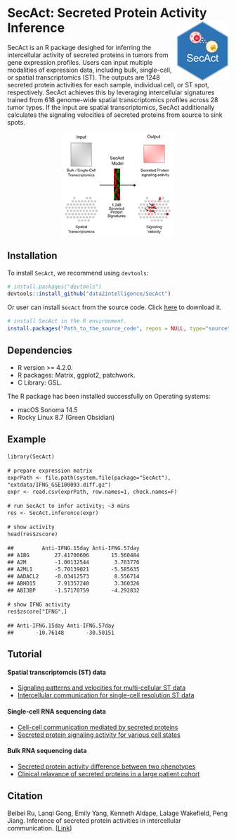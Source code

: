 
<!-- README.md is generated from README.Rmd. Please edit that file -->

# SecAct: Secreted Protein Activity Inference <img src="man/figures/sticker.png" align="right" alt="" width="120" />

<!-- badges: start -->
<!-- badges: end -->

SecAct is an R package desighed for inferring the intercellular activity
of secreted proteins in tumors from gene expression profiles. Users can
input multiple modalities of expression data, including bulk,
single-cell, or spatial transcriptomics (ST). The outputs are 1248
secreted protein activities for each sample, individual cell, or ST
spot, respectively. SecAct achieves this by leveraging intercellular
signatures trained from 618 genome-wide spatial transcriptomics profiles
across 28 tumor types. If the input are spatial transcriptomics, SecAct
additionally calculates the signaling velocities of secreted proteins
from source to sink spots.

<p align="center">
<img src="man/figures/workflow.png" width="50%"/>
</p>

## Installation

To install `SecAct`, we recommend using `devtools`:

``` r
# install.packages("devtools")
devtools::install_github("data2intelligence/SecAct")
```

Or user can install `SecAct` from the source code. Click
<a href="https://api.github.com/repos/data2intelligence/SecAct/tarball/HEAD" target="_blank">here</a>
to download it.

``` r
# install SecAct in the R environment.
install.packages("Path_to_the_source_code", repos = NULL, type="source")
```

## Dependencies

- R version \>= 4.2.0.
- R packages: Matrix, ggplot2, patchwork.
- C Library: GSL.

The R package has been installed successfully on Operating systems:

- macOS Sonoma 14.5
- Rocky Linux 8.7 (Green Obsidian)

## Example

    library(SecAct)

    # prepare expression matrix
    exprPath <- file.path(system.file(package="SecAct"), "extdata/IFNG_GSE100093.diff.gz")
    expr <- read.csv(exprPath, row.names=1, check.names=F)

    # run SecAct to infer activity; ~3 mins
    res <- SecAct.inference(expr)

    # show activity
    head(res$zscore)

    ##         Anti-IFNG.15day Anti-IFNG.57day
    ## A1BG        27.41700606       15.560484
    ## A2M         -1.00132544        3.703776
    ## A2ML1       -5.70139021       -5.585635
    ## AADACL2     -0.03412573        8.556714
    ## ABHD15       7.91357240        3.360326
    ## ABI3BP      -1.57170759       -4.292832

    # show IFNG activity
    res$zscore["IFNG",]

    ## Anti-IFNG.15day Anti-IFNG.57day 
    ##       -10.76148       -30.50151 

## Tutorial

#### Spatial transcriptomcis (ST) data

- [Signaling patterns and velocities for multi-cellular ST
  data](https://data2intelligence.github.io/SecAct/articles/stPattern.html)  
- [Intercellular communication for single-cell resolution ST
  data](https://data2intelligence.github.io/SecAct/articles/stCCC.html)

#### Single-cell RNA sequencing data

- [Cell-cell communication mediated by secreted
  proteins](https://data2intelligence.github.io/SecAct/articles/scCCC.html)  
- [Secreted protein signaling activity for various cell
  states](https://data2intelligence.github.io/SecAct/articles/scState.html)

#### Bulk RNA sequencing data

- [Secreted protein activity difference between two
  phenotypes](https://data2intelligence.github.io/SecAct/articles/bulkDiff.html)
- [Clinical relavance of secreted proteins in a large patient
  cohort](https://data2intelligence.github.io/SecAct/articles/bulkCohort.html)

## Citation

Beibei Ru, Lanqi Gong, Emily Yang, Kenneth Aldape, Lalage Wakefield,
Peng Jiang. Inference of secreted protein activities in intercellular
communication.
\[<a href="https://github.com/data2intelligence/SecAct" target="_blank">Link</a>\]
